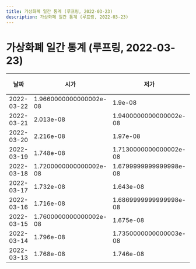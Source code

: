 ```yaml
---
title: 가상화폐 일간 통계 (루프링, 2022-03-23)
description: 가상화폐 일간 통계 (루프링, 2022-03-23)
---
```



가상화폐 일간 통계 (루프링, 2022-03-23)
===

|날짜|시가|저가|고가|종가|비고|
|--|--|--|--|--|--|
|2022-03-22|1.9660000000000002e-08|1.9e-08|2.0639999999999998e-08|1.916e-08|    |
|2022-03-21|2.013e-08|1.9400000000000002e-08|2.08e-08|1.9660000000000002e-08|    |
|2022-03-20|2.216e-08|1.97e-08|2.315e-08|2e-08|    |
|2022-03-19|1.748e-08|1.7130000000000002e-08|2.368e-08|2.216e-08|    |
|2022-03-18|1.7200000000000002e-08|1.6799999999999998e-08|1.791e-08|1.748e-08|    |
|2022-03-17|1.732e-08|1.643e-08|1.8280000000000002e-08|1.7200000000000002e-08|    |
|2022-03-16|1.716e-08|1.6869999999999998e-08|1.744e-08|1.736e-08|    |
|2022-03-15|1.7600000000000002e-08|1.675e-08|1.835e-08|1.716e-08|    |
|2022-03-14|1.796e-08|1.7350000000000003e-08|1.796e-08|1.7600000000000002e-08|    |
|2022-03-13|1.768e-08|1.746e-08|1.879e-08|1.796e-08|    |
